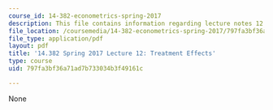 ```yaml
---
course_id: 14-382-econometrics-spring-2017
description: This file contains information regarding lecture notes 12.
file_location: /coursemedia/14-382-econometrics-spring-2017/797fa3bf36a71ad7b733034b3f49161c_MIT14_382S17_lec12.pdf
file_type: application/pdf
layout: pdf
title: '14.382 Spring 2017 Lecture 12: Treatment Effects'
type: course
uid: 797fa3bf36a71ad7b733034b3f49161c

---
```

None
